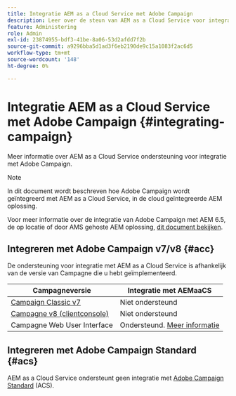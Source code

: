 ```yaml
---
title: Integratie AEM as a Cloud Service met Adobe Campaign
description: Leer over de steun van AEM as a Cloud Service voor integratie met Adobe Campaign.
feature: Administering
role: Admin
exl-id: 23874955-bdf3-41be-8a06-53d2afdd7f2b
source-git-commit: a9296bba5d1ad3f6eb2190de9c15a1083f2ac6d5
workflow-type: tm+mt
source-wordcount: '148'
ht-degree: 0%

---
```



# Integratie AEM as a Cloud Service met Adobe Campaign {#integrating-campaign}

Meer informatie over AEM as a Cloud Service ondersteuning voor integratie met Adobe Campaign.

>[!NOTE]
>
>In dit document wordt beschreven hoe Adobe Campaign wordt geïntegreerd met AEM as a Cloud Service, in de cloud geïntegreerde AEM oplossing.
>
>Voor meer informatie over de integratie van Adobe Campaign met AEM 6.5, de op locatie of door AMS gehoste AEM oplossing, [dit document bekijken](https://experienceleague.adobe.com/docs/experience-manager-65/administering/integration/campaign.html).

## Integreren met Adobe Campaign v7/v8 {#acc}

De ondersteuning voor integratie met AEM as a Cloud Service is afhankelijk van de versie van Campagne die u hebt geïmplementeerd.

| Campagneversie | Integratie met AEMaaCS |
|---|---|
| [Campaign Classic v7](https://experienceleague.adobe.com/docs/campaign-classic.html) | Niet ondersteund |
| [Campagne v8 (clientconsole)](https://experienceleague.adobe.com/docs/campaign-v8.html) | Niet ondersteund |
| Campagne Web User Interface | Ondersteund. [Meer informatie](https://experienceleague.adobe.com/docs/campaign-web/v8/integrations/aem-assets.html) |


## Integreren met Adobe Campaign Standard {#acs}

AEM as a Cloud Service ondersteunt geen integratie met [Adobe Campaign Standard](https://experienceleague.adobe.com/docs/campaign-standard.html) (ACS).
